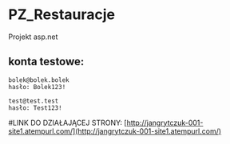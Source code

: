 # PZ_Restauracje
Projekt asp.net

## konta testowe:
```
bolek@bolek.bolek
hasło: Bolek123!

test@test.test
hasło: Test123!
```
#LINK DO DZIAŁAJĄCEJ STRONY:
[http://jangrytczuk-001-site1.atempurl.com/](http://jangrytczuk-001-site1.atempurl.com/)
